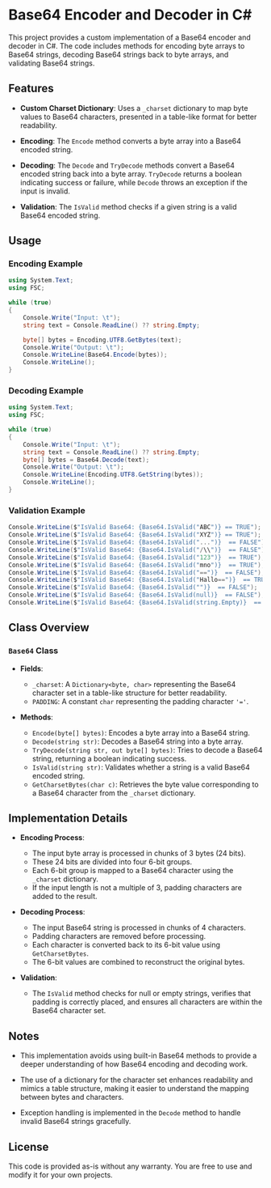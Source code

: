 # Base64 Encoder and Decoder in C#

This project provides a custom implementation of a Base64 encoder and decoder in C#. The code includes methods for encoding byte arrays to Base64 strings, decoding Base64 strings back to byte arrays, and validating Base64 strings.

## Features

- **Custom Charset Dictionary**: Uses a `_charset` dictionary to map byte values to Base64 characters, presented in a table-like format for better readability.

- **Encoding**: The `Encode` method converts a byte array into a Base64 encoded string.

- **Decoding**: The `Decode` and `TryDecode` methods convert a Base64 encoded string back into a byte array. `TryDecode` returns a boolean indicating success or failure, while `Decode` throws an exception if the input is invalid.

- **Validation**: The `IsValid` method checks if a given string is a valid Base64 encoded string.

## Usage

### Encoding Example

```csharp
using System.Text;
using FSC;

while (true)
{
    Console.Write("Input: \t");
    string text = Console.ReadLine() ?? string.Empty;

    byte[] bytes = Encoding.UTF8.GetBytes(text);
    Console.Write("Output: \t");
    Console.WriteLine(Base64.Encode(bytes));
    Console.WriteLine();
}
```

### Decoding Example

```csharp
using System.Text;
using FSC;

while (true)
{
    Console.Write("Input: \t");
    string text = Console.ReadLine() ?? string.Empty;
    byte[] bytes = Base64.Decode(text);
    Console.Write("Output: \t");
    Console.WriteLine(Encoding.UTF8.GetString(bytes));
    Console.WriteLine();
}
```

### Validation Example

```csharp
Console.WriteLine($"IsValid Base64: {Base64.IsValid("ABC")} == TRUE");
Console.WriteLine($"IsValid Base64: {Base64.IsValid("XYZ")} == TRUE");
Console.WriteLine($"IsValid Base64: {Base64.IsValid("...")}  == FALSE");
Console.WriteLine($"IsValid Base64: {Base64.IsValid("/\\")}  == FALSE");
Console.WriteLine($"IsValid Base64: {Base64.IsValid("123")}  == TRUE");
Console.WriteLine($"IsValid Base64: {Base64.IsValid("mno")}  == TRUE");
Console.WriteLine($"IsValid Base64: {Base64.IsValid("==")}  == FALSE");
Console.WriteLine($"IsValid Base64: {Base64.IsValid("Hallo==")}  == TRUE");
Console.WriteLine($"IsValid Base64: {Base64.IsValid("")}  == FALSE");
Console.WriteLine($"IsValid Base64: {Base64.IsValid(null)}  == FALSE");
Console.WriteLine($"IsValid Base64: {Base64.IsValid(string.Empty)}  == FALSE");
```

## Class Overview

### `Base64` Class

- **Fields**:
  - `_charset`: A `Dictionary<byte, char>` representing the Base64 character set in a table-like structure for better readability.
  - `PADDING`: A constant `char` representing the padding character `'='`.

- **Methods**:
  - `Encode(byte[] bytes)`: Encodes a byte array into a Base64 string.
  - `Decode(string str)`: Decodes a Base64 string into a byte array.
  - `TryDecode(string str, out byte[] bytes)`: Tries to decode a Base64 string, returning a boolean indicating success.
  - `IsValid(string str)`: Validates whether a string is a valid Base64 encoded string.
  - `GetCharsetBytes(char c)`: Retrieves the byte value corresponding to a Base64 character from the `_charset` dictionary.

## Implementation Details

- **Encoding Process**:
  - The input byte array is processed in chunks of 3 bytes (24 bits).
  - These 24 bits are divided into four 6-bit groups.
  - Each 6-bit group is mapped to a Base64 character using the `_charset` dictionary.
  - If the input length is not a multiple of 3, padding characters are added to the result.

- **Decoding Process**:
  - The input Base64 string is processed in chunks of 4 characters.
  - Padding characters are removed before processing.
  - Each character is converted back to its 6-bit value using `GetCharsetBytes`.
  - The 6-bit values are combined to reconstruct the original bytes.

- **Validation**:
  - The `IsValid` method checks for null or empty strings, verifies that padding is correctly placed, and ensures all characters are within the Base64 character set.

## Notes

- This implementation avoids using built-in Base64 methods to provide a deeper understanding of how Base64 encoding and decoding work.

- The use of a dictionary for the character set enhances readability and mimics a table structure, making it easier to understand the mapping between bytes and characters.

- Exception handling is implemented in the `Decode` method to handle invalid Base64 strings gracefully.

## License

This code is provided as-is without any warranty. You are free to use and modify it for your own projects.

